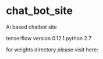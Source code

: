 # chat_bot_site
Ai based chatbot site

tenserflow version 0.12.1 
python 2.7

for weights directory please visit here:
